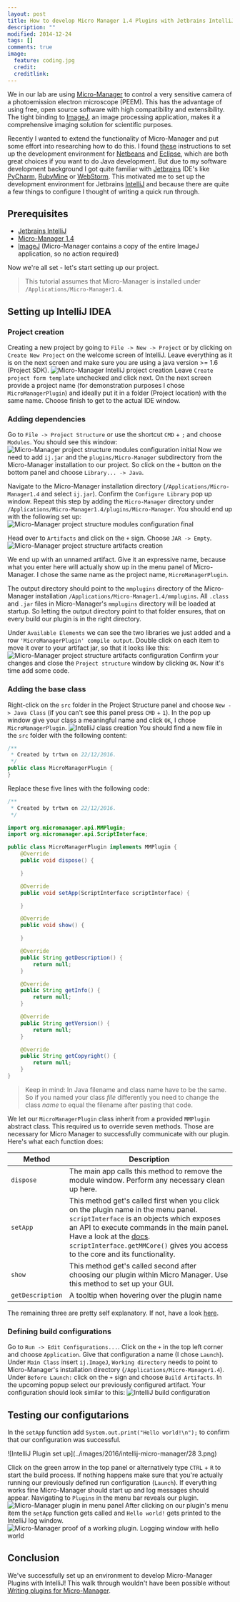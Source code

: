 ```yaml
---
layout: post
title: How to develop Micro Manager 1.4 Plugins with Jetbrains IntelliJ IDEA
description: ""
modified: 2014-12-24
tags: []
comments: true
image:
  feature: coding.jpg
  credit:
  creditlink:
---
```


We in our lab are using [Micro-Manager](https://www.micro-manager.org) to control a very sensitive camera of a photoemission electron microscope (PEEM). This has the advantage of using free, open source software with high compatibility and extensibility. The tight binding to [ImageJ](https://imagej.net), an image processing application, makes it a comprehensive imaging solution for scientific purposes.

Recently I wanted to extend the functionality of Micro-Manager and put some effort into researching how to do this. I found [these](https://micro-manager.org/wiki/Writing_plugins_for_Micro-Manager) instructions to set up the development environment for [Netbeans](https://netbeans.org/) and [Eclipse](https://eclipse.org/), which are both great choices if you want to do Java development. But due to my software development background I got quite familiar with [Jetbrains](https://www.jetbrains.com/) IDE's like [PyCharm](https://www.jetbrains.com/pycharm/), [RubyMine](https://www.jetbrains.com/ruby/) or [WebStorm](https://www.jetbrains.com/webstorm/). This motivated me to set up the development environment for Jetbrains [IntelliJ](https://www.jetbrains.com/idea/) and because there are quite a few things to configure I thought of writing a quick run through.

## Prerequisites

* [Jetbrains IntelliJ](https://www.jetbrains.com/idea/)
* [Micro-Manager 1.4](https://www.micro-manager.org)
* [ImageJ](https://imagej.net) (Micro-Manager contains a copy of the entire ImageJ application, so no action required)

Now we're all set - let's start setting up our project.

> This tutorial assumes that Micro-Manager is installed under `/Applications/Micro-Manager1.4`.

## Setting up IntelliJ IDEA

### Project creation
Creating a new project by going to `File -> New -> Project` or by clicking on `Create New Project` on the welcome screen of IntelliJ. Leave everything as it is on the next screen and make sure you are using a java version >= 1.6 (Project SDK).
![Micro-Manager IntelliJ project creation](../images/2016/intellij-micro-manager/02.png)
Leave `Create project form template` unchecked and click next. On the next screen provide a project name (for demonstration purposes I chose `MicroManagerPlugin`) and ideally put it in a folder (Project location) with the same name. Choose finish to get to the actual IDE window.

### Adding dependencies

Go to `File -> Project Structure` or use the shortcut `CMD` + `;` and choose `Modules`. You should see this window:
![Micro-Manager project structure modules configuration initial](../images/2016/intellij-micro-manager/12.png)
Now we need to add `ij.jar` and the `plugins/Micro-Manager` subdirectory from the Micro-Manager installation to our project. So click on the `+` button on the bottom panel and choose `Library... -> Java`.

Navigate to the Micro-Manager installation directory (`/Applications/Micro-Manager1.4` and select `ij.jar`). Confirm the `Configure Library` pop up window. Repeat this step by adding the `Micro-Manager` directory under `/Applications/Micro-Manager1.4/plugins/Micro-Manager`. You should end up with the following set up:
![Micro-Manager project structure modules configuration final](../images/2016/intellij-micro-manager/15.png)

Head over to `Artifacts` and click on the `+` sign. Choose `JAR -> Empty`.
![Micro-Manager project structure artifacts creation](../images/2016/intellij-micro-manager/16.png)

We end up with an unnamed artifact. Give it an expressive name, because what you enter here will actually show up in the menu panel of Micro-Manager. I chose the same name as the project name, `MicroManagerPlugin`.

The output directory should point to the `mmplugins` directory of the Micro-Manager installation `/Applications/Micro-Manager1.4/mmplugins`. All `.class` and `.jar` files in Micro-Manager's `mmplugins` directory will be loaded at startup. So letting the output directory point to that folder ensures, that on every build our plugin is in the right directory.

Under `Available Elements` we can see the two libraries we just added and a row `'MicroManagerPlugin' compile output`. Double click on each item to move it over to your artifact jar, so that it looks like this:
![Micro-Manager project structure artifacts configuration](../images/2016/intellij-micro-manager/18.png)
Confirm your changes and close the `Project structure` window by clicking `OK`. Now it's time add some code.

### Adding the base class
Right-click on the `src` folder in the Project Structure panel and choose `New -> Java Class` (if you can't see this panel press `CMD` + `1`). In the pop up window give your class a meaningful name and click `OK`, I chose `MicroManagerPlugin`.
![IntelliJ class creation](../images/2016/intellij-micro-manager/06.png)
You should find a new file in the `src` folder with the following content:

```java
/**
 * Created by trtwn on 22/12/2016.
 */
public class MicroManagerPlugin {
}
```

Replace these five lines with the following code:

```java
/**
 * Created by trtwn on 22/12/2016.
 */

import org.micromanager.api.MMPlugin;
import org.micromanager.api.ScriptInterface;

public class MicroManagerPlugin implements MMPlugin {
    @Override
    public void dispose() {

    }

    @Override
    public void setApp(ScriptInterface scriptInterface) {

    }

    @Override
    public void show() {

    }

    @Override
    public String getDescription() {
        return null;
    }

    @Override
    public String getInfo() {
        return null;
    }

    @Override
    public String getVersion() {
        return null;
    }

    @Override
    public String getCopyright() {
        return null;
    }
}
```

> Keep in mind: In Java filename and class name have to be the same. So if you named your class _file_ differently you need to change the class _name_ to equal the filename after pasting that code.

We let our `MicroManagerPlugin` class inherit from a provided `MMPlugin` abstract class. This required us to override seven methods. Those are necessary for Micro Manager to successfully communicate with our plugin. Here's what each function does:

Method | Description |  
--|---|
`dispose` | The main app calls this method to remove the module window. Perform any necessary clean up here. |
`setApp` | This method get's called first when you click on the plugin name in the menu panel. `scriptInterface` is an objects which exposes an API to execute commands in the main panel. Have a look at the [docs](https://valelab4.ucsf.edu/~MM/doc/mmstudio/org/micromanager/api/ScriptInterface.html). `scriptInterface.getMMCore()` gives you access to the core and its functionality. |  
`show` |  This method get's called second after choosing our plugin within Micro Manager. Use this method to set up your GUI. |  
`getDescription` | A tooltip when hovering over the plugin name |  

The remaining three are pretty self explanatory. If not, have a look [here](http://javadoc.imagej.net/Micro-Manager-Studio/org/micromanager/api/MMBasePlugin.html).

### Defining build configurations

Go to `Run -> Edit Configurations...`. Click on the `+` in the top left corner and choose `Application`. Give that configuration a name (I chose `Launch`). Under `Main Class` insert `ij.ImageJ`, `Working directory` needs to point to Micro-Manager's installation directory (`/Applications/Micro-Manager1.4`). Under `Before Launch:` click on the `+` sign and choose `Build Artifacts`. In the upcoming popup select our previously configured artifact. Your configuration should look similar to this:
![IntelliJ build configuration](../images/2016/intellij-micro-manager/26.png)

## Testing our configutarions
In the `setApp` function add `System.out.print("Hello world!\n");` to confirm that our configuration was successful.

![IntelliJ Plugin set up](../images/2016/intellij-micro-manager/28 3.png)

Click on the green arrow in the top panel or alternatively type `CTRL` + `R` to start the build process. If nothing happens make sure that you're actually running our previously defined run configuration (`Launch`). If everything works fine Micro-Manager should start up and log messages should appear. Navigating to `Plugins` in the menu bar reveals our plugin.
![Micro-Manager plugin in menu panel](../images/2016/intellij-micro-manager/30.png)
After clicking on our plugin's menu item the `setApp` function gets called and `Hello world!` gets printed to the IntelliJ log window.
![Micro-Manager proof of a working plugin. Logging window with hello world](../images/2016/intellij-micro-manager/31.png)

## Conclusion

We've successfully set up an environment to develop Micro-Manager Plugins with IntelliJ! This walk through wouldn't have been possible without [Writing plugins for Micro-Manager](https://micro-manager.org/wiki/Writing_plugins_for_Micro-Manager).
